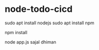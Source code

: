 # node-todo-cicd

sudo apt install nodejs
sudo apt install npm


npm install

node app.js
sajal dhiman
